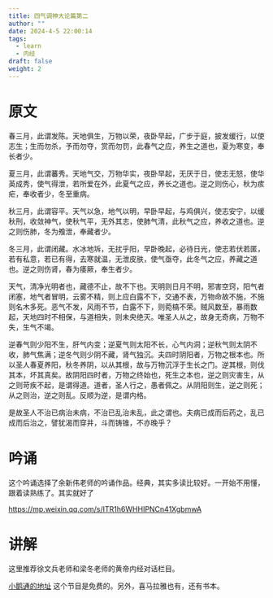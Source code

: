 ```yaml
---
title: 四气调神大论篇第二
author: ""
date: 2024-4-5 22:00:14
tags:
  - learn
  - 内经
draft: false
weight: 2
---
```

# 原文

春三月，此谓发陈。天地俱生，万物以荣，夜卧早起，广步于庭，披发缓行，以使志生；生而勿杀，予而勿夺，赏而勿罚，此春气之应，养生之道也，夏为寒变，奉长者少。
<!--more-->
夏三月，此谓蕃秀。天地气交，万物华实，夜卧早起，无厌于日，使志无怒，使华英成秀，使气得泄，若所爱在外，此夏气之应，养长之道也。逆之则伤心，秋为痎疟，奉收者少，冬至重病。

秋三月，此谓容平。天气以急，地气以明，早卧早起，与鸡俱兴，使志安宁，以缓秋刑，收敛神气，使秋气平，无外其志，使肺气清，此秋气之应，养收之道也。逆之则伤肺，冬为飧泄，奉藏者少。

冬三月，此谓闭藏。水冰地坼，无扰乎阳，早卧晚起，必待日光，使志若伏若匿，若有私意，若已有得，去寒就温，无泄皮肤，使气亟夺，此冬气之应，养藏之道也。逆之则伤肾，春为痿厥，奉生者少。

天气，清净光明者也，藏德不止，故不下也。天明则日月不明，邪害空窍，阳气者闭塞，地气者冒明，云雾不精，则上应白露不下，交通不表，万物命故不施，不施则名木多死。恶气不发，风雨不节，白露不下，则菀槁不荣。贼风数至，暴雨数起，天地四时不相保，与道相失，则未央绝灭。唯圣人从之，故身无奇病，万物不失，生气不竭。

逆春气则少阳不生，肝气内变；逆夏气则太阳不长，心气内洞；逆秋气则太阴不收，肺气焦满；逆冬气则少阴不藏，肾气独沉。夫四时阴阳者，万物之根本也。所以圣人春夏养阳，秋冬养阴，以从其根，故与万物沉浮于生长之门。逆其根，则伐其本，坏其真矣。故阴阳四时者，万物之终始也，死生之本也，逆之则灾害生，从之则苛疾不起，是谓得道。道者，圣人行之，愚者佩之。从阴阳则生，逆之则死；从之则治，逆之则乱。反顺为逆，是谓内格。

是故圣人不治已病治未病，不治已乱治未乱，此之谓也。夫病已成而后药之，乱已成而后治之，譬犹渴而穿井，斗而铸锥，不亦晚乎？

# 吟诵
这个吟诵选择了余新伟老师的吟诵作品。经典，其实多读比较好。一开始不用懂，跟着读熟练了。其实就好了

https://mp.weixin.qq.com/s/ITR1h6WHHIPNCn41XgbmwA

# 讲解

这里推荐徐文兵老师和梁冬老师的黄帝内经对话栏目。

[小鹅通的地址](https://appsie52tfw1008.pc.xiaoe-tech.com/p/t_pc/course_pc_detail/audio/a_593fb6064a44a_lHQnIh4O?product_id=p_592d7a133d8f5_qywl8yYn&content_app_id=&type=6) 这个节目是免费的。另外，喜马拉雅也有，还有书本。